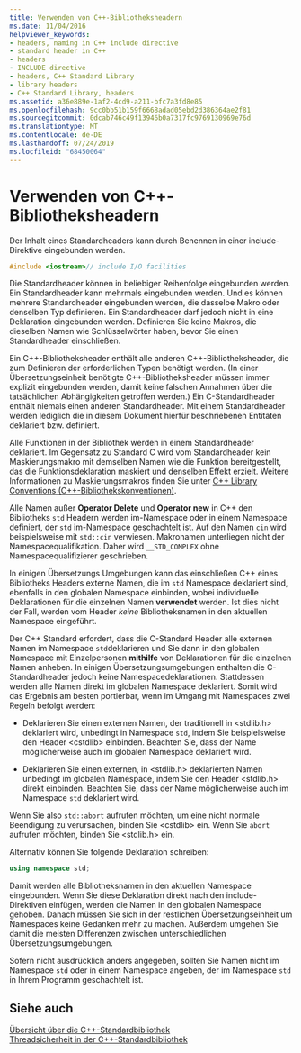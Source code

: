 ```yaml
---
title: Verwenden von C++-Bibliotheksheadern
ms.date: 11/04/2016
helpviewer_keywords:
- headers, naming in C++ include directive
- standard header in C++
- headers
- INCLUDE directive
- headers, C++ Standard Library
- library headers
- C++ Standard Library, headers
ms.assetid: a36e889e-1af2-4cd9-a211-bfc7a3fd8e85
ms.openlocfilehash: 9cc0bb51b159f6668adad05ebd2d386364ae2f81
ms.sourcegitcommit: 0dcab746c49f13946b0a7317fc9769130969e76d
ms.translationtype: MT
ms.contentlocale: de-DE
ms.lasthandoff: 07/24/2019
ms.locfileid: "68450064"
---
```

# <a name="using-c-library-headers"></a>Verwenden von C++-Bibliotheksheadern

Der Inhalt eines Standardheaders kann durch Benennen in einer include-Direktive eingebunden werden.

```cpp
#include <iostream>// include I/O facilities
```

Die Standardheader können in beliebiger Reihenfolge eingebunden werden. Ein Standardheader kann mehrmals eingebunden werden. Und es können mehrere Standardheader eingebunden werden, die dasselbe Makro oder denselben Typ definieren. Ein Standardheader darf jedoch nicht in eine Deklaration eingebunden werden. Definieren Sie keine Makros, die dieselben Namen wie Schlüsselwörter haben, bevor Sie einen Standardheader einschließen.

Ein C++-Bibliotheksheader enthält alle anderen C++-Bibliotheksheader, die zum Definieren der erforderlichen Typen benötigt werden. (In einer Übersetzungseinheit benötigte C++-Bibliotheksheader müssen immer explizit eingebunden werden, damit keine falschen Annahmen über die tatsächlichen Abhängigkeiten getroffen werden.) Ein C-Standardheader enthält niemals einen anderen Standardheader. Mit einem Standardheader werden lediglich die in diesem Dokument hierfür beschriebenen Entitäten deklariert bzw. definiert.

Alle Funktionen in der Bibliothek werden in einem Standardheader deklariert. Im Gegensatz zu Standard C wird vom Standardheader kein Maskierungsmakro mit demselben Namen wie die Funktion bereitgestellt, das die Funktionsdeklaration maskiert und denselben Effekt erzielt. Weitere Informationen zu Maskierungsmakros finden Sie unter [C++ Library Conventions (C++-Bibliothekskonventionen)](../standard-library/cpp-library-conventions.md).

Alle Namen außer **Operator Delete** und **Operator new** in C++ den Bibliotheks `std` Headern werden im-Namespace oder in einem Namespace definiert, der `std` im-Namespace geschachtelt ist. Auf den Namen `cin` wird beispielsweise mit `std::cin` verwiesen. Makronamen unterliegen nicht der Namespacequalifikation. Daher wird `__STD_COMPLEX` ohne Namespacequalifizierer geschrieben.

In einigen Übersetzungs Umgebungen kann das einschließen C++ eines Bibliotheks Headers externe Namen, die im `std` Namespace deklariert sind, ebenfalls in den globalen Namespace einbinden, wobei individuelle Deklarationen für die einzelnen Namen **verwendet** werden. Ist dies nicht der Fall, werden vom Header *keine* Bibliotheksnamen in den aktuellen Namespace eingeführt.

Der C++ Standard erfordert, dass die C-Standard Header alle externen Namen im Namespace `std`deklarieren und Sie dann in den globalen Namespace mit Einzelpersonen **mithilfe** von Deklarationen für die einzelnen Namen anheben. In einigen Übersetzungsumgebungen enthalten die C-Standardheader jedoch keine Namespacedeklarationen. Stattdessen werden alle Namen direkt im globalen Namespace deklariert. Somit wird das Ergebnis am besten portierbar, wenn im Umgang mit Namespaces zwei Regeln befolgt werden:

- Deklarieren Sie einen externen Namen, der traditionell in \<stdlib.h> deklariert wird, unbedingt in Namespace `std`, indem Sie beispielsweise den Header \<cstdlib> einbinden. Beachten Sie, dass der Name möglicherweise auch im globalen Namespace deklariert wird.

- Deklarieren Sie einen externen, in \<stdlib.h> deklarierten Namen unbedingt im globalen Namespace, indem Sie den Header \<stdlib.h> direkt einbinden. Beachten Sie, dass der Name möglicherweise auch im Namespace `std` deklariert wird.

Wenn Sie also `std::abort` aufrufen möchten, um eine nicht normale Beendigung zu verursachen, binden Sie \<cstdlib> ein. Wenn Sie `abort` aufrufen möchten, binden Sie \<stdlib.h> ein.

Alternativ können Sie folgende Deklaration schreiben:

```cpp
using namespace std;
```

Damit werden alle Bibliotheksnamen in den aktuellen Namespace eingebunden. Wenn Sie diese Deklaration direkt nach den include-Direktiven einfügen, werden die Namen in den globalen Namespace gehoben. Danach müssen Sie sich in der restlichen Übersetzungseinheit um Namespaces keine Gedanken mehr zu machen. Außerdem umgehen Sie damit die meisten Differenzen zwischen unterschiedlichen Übersetzungsumgebungen.

Sofern nicht ausdrücklich anders angegeben, sollten Sie Namen nicht im Namespace `std` oder in einem Namespace angeben, der im Namespace `std` in Ihrem Programm geschachtelt ist.

## <a name="see-also"></a>Siehe auch

[Übersicht über die C++-Standardbibliothek](../standard-library/cpp-standard-library-overview.md)\
[Threadsicherheit in der C++-Standardbibliothek](../standard-library/thread-safety-in-the-cpp-standard-library.md)
